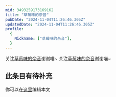 ```yaml
---
mid: 3493259173169162
title: "草莓味的奈音"
pubDate: "2024-11-04T11:26:46.305Z"
updatedDate: "2024-11-04T11:26:46.305Z"
profile:
  {
    Nickname: ["草莓味的奈音"],
  }
---
```


关注[草莓味的奈音](https://space.bilibili.com/3493259173169162)谢谢喵~ 关注[草莓味的奈音](https://space.bilibili.com/3493259173169162)谢谢喵~

## 此条目有待补充
你可以在[这里](https://github.com/Yuhanawa/VTuber.ICU/edit/master/src/content/v/草莓味的奈音/index.md)编辑本文
